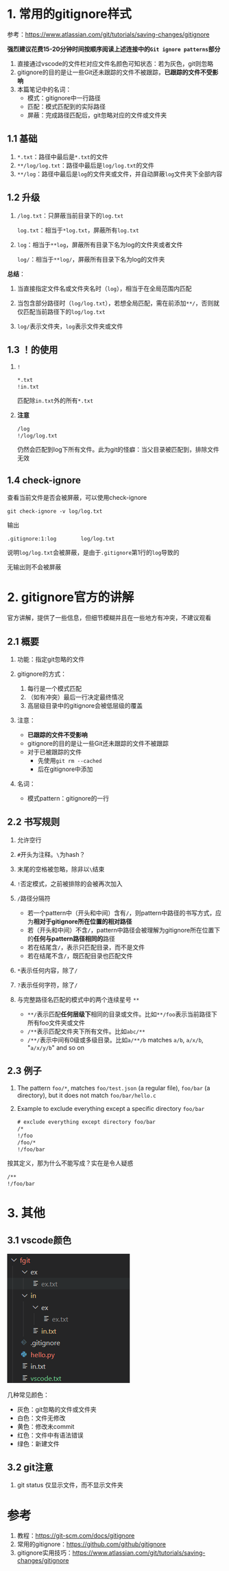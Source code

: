 # 1. 常用的gitignore样式

参考：https://www.atlassian.com/git/tutorials/saving-changes/gitignore

**强烈建议花费15-20分钟时间按顺序阅读上述连接中的`Git ignore patterns`部分**

1. 直接通过vscode的文件栏对应文件名颜色可知状态：若为灰色，git则忽略
2. gitignore的目的是让一些Git还未跟踪的文件不被跟踪，**已跟踪的文件不受影响**
2. 本篇笔记中的名词：
   - 模式：gitignore中一行路径
   - 匹配：模式匹配到的实际路径
   - 屏蔽：完成路径匹配后，git忽略对应的文件或文件夹

## 1.1 基础

1. `*.txt`：路径中最后是`*.txt`的文件
2. `**/log/log.txt`：路径中最后是`log/log.txt`的文件
3. `**/log`：路径中最后是`log`的文件夹或文件，并自动屏蔽`log`文件夹下全部内容

## 1.2 升级

1. `/log.txt`：只屏蔽当前目录下的`log.txt`

   `log.txt`：相当于`*log.txt`，屏蔽所有`log.txt`

2. `log`：相当于`**log`，屏蔽所有目录下名为log的文件夹或者文件

   `log/`：相当于`**log/`，屏蔽所有目录下名为log的文件夹

**总结**：

1. 当直接指定文件名或文件夹名时（`log`），相当于在全局范围内匹配

2. 当包含部分路径时（`log/log.txt`），若想全局匹配，需在前添加`**/`，否则就仅匹配当前路径下的``log/log.txt``

3. `log/`表示文件夹，`log`表示文件夹或文件

   

## 1.3 ！的使用

1. `!`

   ```
   *.txt
   !in.txt
   ```

   匹配除`in.txt`外的所有`*.txt`

6. **注意**

   ```
   /log
   !/log/log.txt
   ```

   仍然会匹配到log下所有文件。此为git的怪癖：当父目录被匹配到，排除文件无效



## 1.4 check-ignore

查看当前文件是否会被屏蔽，可以使用check-ignore

```
git check-ignore -v log/log.txt
```

输出

```
.gitignore:1:log        log/log.txt
```

说明`log/log.txt`会被屏蔽，是由于`.gitignore`第1行的`log`导致的

无输出则不会被屏蔽





# 2. gitignore官方的讲解

官方讲解，提供了一些信息，但细节模糊并且在一些地方有冲突，不建议观看

## 2.1 概要

1. 功能：指定git忽略的文件
2. gitignore的方式：
   1. 每行是一个模式匹配
   2. （如有冲突）最后一行决定最终情况
   3. 高层级目录中的gitignore会被低层级的覆盖
3. 注意：
   - **已跟踪的文件不受影响**
   - gitignore的目的是让一些Git还未跟踪的文件不被跟踪
   - 对于已被跟踪的文件
     - 先使用`git rm --cached`
     - 后在gitignore中添加

4. 名词：
   - 模式pattern：gitignore的一行

## 2.2 书写规则

1. 允许空行
2. `#`开头为注释。`\`为hash？
3. 末尾的空格被忽略，除非以`\`结束
4. `!`否定模式，之前被排除的会被再次加入
5. `/`路径分隔符
   - 若一个pattern中（开头和中间）含有`/`，则pattern中路径的书写方式，应为**相对于gitignore所在位置的相对路径**
   - 若（开头和中间）不含`/`，pattern中路径会被理解为gitignore所在位置下的**任何与pattern路径相同的**路径
   - 若在结尾含`/`，表示只匹配目录，而不是文件
   - 若在结尾不含`/`，既匹配目录也匹配文件

6. `*`表示任何内容，除了`/`
7. `?`表示任何字符，除了`/`
8. 与完整路径名匹配的模式中的两个连续星号 `**`
   - `**/`表示匹配**任何层级下**相同的目录或文件。比如`**/foo`表示当前路径下所有foo文件夹或文件
   - `/**`表示匹配文件夹下所有文件。比如`abc/**`
   - `/**/`表示中间有0级或多级目录。比如`a/**/b` matches `a/b`, `a/x/b`, "`a/x/y/b`" and so on

## 2.3 例子

1. The pattern `foo/*`, matches `foo/test.json` (a regular file), `foo/bar` (a directory), but it does not match `foo/bar/hello.c`

2. Example to exclude everything except a specific directory `foo/bar`

   ```
   # exclude everything except directory foo/bar
   /*
   !/foo
   /foo/*
   !/foo/bar
   ```



按其定义，那为什么不能写成？实在是令人疑惑

```
/**
!/foo/bar
```



# 3. 其他

## 3.1 vscode颜色

![image-20230825145542491](images/gitignore/image-20230825145542491.png)

几种常见颜色：

- 灰色：git忽略的文件或文件夹
- 白色：文件无修改
- 黄色：修改未commit
- 红色：文件中有语法错误
- 绿色：新建文件

## 3.2 git注意

1. git status 仅显示文件，而不显示文件夹



# 参考

1. 教程：https://git-scm.com/docs/gitignore
2. 常用的gitignore：https://github.com/github/gitignore
3. gitignore实用技巧：https://www.atlassian.com/git/tutorials/saving-changes/gitignore
